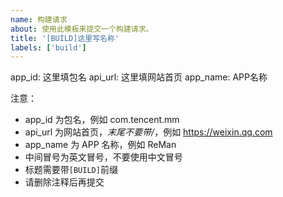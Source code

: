 ```yaml
---
name: 构建请求
about: 使用此模板来提交一个构建请求。
title: '[BUILD]这里写名称'
labels: ['build']
---
```

app_id: 这里填包名
api_url: 这里填网站首页
app_name: APP名称


注意：

- app_id 为包名，例如 com.tencent.mm
- api_url 为网站首页，*末尾不要带/*，例如 https://weixin.qq.com
- app_name 为 APP 名称，例如 ReMan
- 中间冒号为英文冒号，不要使用中文冒号
- 标题需要带`[BUILD]`前缀
- 请删除注释后再提交

